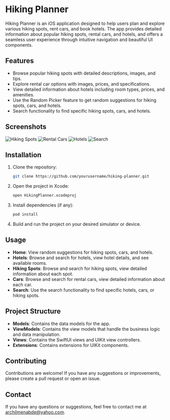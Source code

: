 # Hiking Planner

Hiking Planner is an iOS application designed to help users plan and explore various hiking spots, rent cars, and book hotels. The app provides detailed information about popular hiking spots, rental cars, and hotels, and offers a seamless user experience through intuitive navigation and beautiful UI components.

## Features

- Browse popular hiking spots with detailed descriptions, images, and tips.
- Explore rental car options with images, prices, and specifications.
- View detailed information about hotels including room types, prices, and amenities.
- Use the Random Picker feature to get random suggestions for hiking spots, cars, and hotels.
- Search functionality to find specific hiking spots, cars, and hotels.

## Screenshots

![Hiking Spots](path/to/hiking_spots_screenshot.png)
![Rental Cars](path/to/rental_cars_screenshot.png)
![Hotels](path/to/hotels_screenshot.png)
![Search](path/to/search_screenshot.png)

## Installation

1. Clone the repository:
    ```bash
    git clone https://github.com/yourusername/hiking-planner.git
    ```

2. Open the project in Xcode:
    ```bash
    open HikingPlanner.xcodeproj
    ```

3. Install dependencies (if any):
    ```bash
    pod install
    ```

4. Build and run the project on your desired simulator or device.

## Usage

- **Home**: View random suggestions for hiking spots, cars, and hotels.
- **Hotels**: Browse and search for hotels, view hotel details, and see available rooms.
- **Hiking Spots**: Browse and search for hiking spots, view detailed information about each spot.
- **Cars**: Browse and search for rental cars, view detailed information about each car.
- **Search**: Use the search functionality to find specific hotels, cars, or hiking spots.

## Project Structure

- **Models**: Contains the data models for the app.
- **ViewModels**: Contains the view models that handle the business logic and data manipulation.
- **Views**: Contains the SwiftUI views and UIKit view controllers.
- **Extensions**: Contains extensions for UIKit components.

## Contributing

Contributions are welcome! If you have any suggestions or improvements, please create a pull request or open an issue.


## Contact

If you have any questions or suggestions, feel free to contact me at [archilmenabde@yahoo.com](archilmenabde@yahoo.com).

